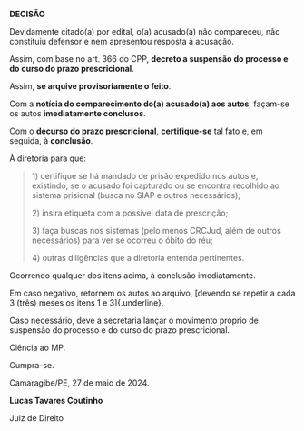 **DECISÃO**

Devidamente citado(a) por edital, o(a) acusado(a) não compareceu, não
constituiu defensor e nem apresentou resposta à acusação.

Assim, com base no art. 366 do CPP, **decreto a suspensão do processo e
do curso do prazo prescricional**.

Assim, **se arquive provisoriamente o feito**.

Com a **notícia do comparecimento do(a) acusado(a) aos autos**, façam-se
os autos **imediatamente conclusos**.

Com o **decurso do prazo prescricional**, **certifique-se** tal fato e,
em seguida, à **conclusão**.

À diretoria para que:

> 1\) certifique se há mandado de prisão expedido nos autos e,
> existindo, se o acusado foi capturado ou se encontra recolhido ao
> sistema prisional (busca no SIAP e outros necessários);
>
> 2\) insira etiqueta com a possível data de prescrição;
>
> 3\) faça buscas nos sistemas (pelo menos CRCJud, além de outros
> necessários) para ver se ocorreu o óbito do réu;
>
> 4\) outras diligências que a diretoria entenda pertinentes.

Ocorrendo qualquer dos itens acima, à conclusão imediatamente.

Em caso negativo, retornem os autos ao arquivo, [devendo se repetir a
cada 3 (três) meses os itens 1 e 3]{.underline}.

Caso necessário, deve a secretaria lançar o movimento próprio de
suspensão do processo e do curso do prazo prescricional.

Ciência ao MP.

Cumpra-se.

Camaragibe/PE, 27 de maio de 2024.

**Lucas Tavares Coutinho**

Juiz de Direito
